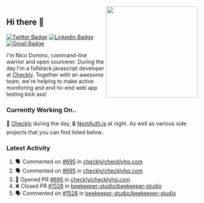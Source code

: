 <img align="right" src="https://user-images.githubusercontent.com/7415984/172472491-91b16eac-fa22-4ecf-92df-d687139fd1f9.gif" width="240" />

## Hi there 👋

[![Twitter Badge](https://img.shields.io/badge/-@ndom91-1ca0f1?style=flat-square&labelColor=1ca0f1&logo=twitter&logoColor=white&link=https://twitter.com/ndom91)](https://twitter.com/ndom91) [![Linkedin Badge](https://img.shields.io/badge/-ndom91-blue?style=flat-square&logo=Linkedin&logoColor=white&link=https://www.linkedin.com/in/ndom91/)](https://www.linkedin.com/in/ndom91/) [![Gmail Badge](https://img.shields.io/badge/-yo@ndo.dev-c14438?style=flat-square&logo=mail.ru&logoColor=white&link=mailto:yo@ndo.dev)](mailto:yo@ndo.dev)

I'm Nico Domino, command-line warrior and open sourcerer. During the day I'm a fullstack javascript developer at [Checkly](https://checklyhq.com). Together with an awesome team, we're helping to make active monitoring and end-to-end web app testing kick ass!

### Currently Working On..

🦝 [Checkly](https://checklyhq.com) during the day, 🔒 [NextAuth.js](https://github.com/nextauthjs/next-auth) at night. As well as various side projects that you can find listed below..

<!--START_SECTION_PROFILE_VIEWS:readme-info-->
<!--END_SECTION_PROFILE_VIEWS:readme-info-->

<!--START_SECTION_DAILY_COMMIT:readme-info-->
<!--END_SECTION_DAILY_COMMIT:readme-info-->

<!--START_SECTION_WEEKLY_COMMIT:readme-info-->
<!--END_SECTION_WEEKLY_COMMIT:readme-info-->

### Latest Activity

<!--START_SECTION:activity-->
1. 🗣 Commented on [#695](https://github.com/checkly/checklyhq.com/issues/695) in [checkly/checklyhq.com](https://github.com/checkly/checklyhq.com)
2. 🗣 Commented on [#695](https://github.com/checkly/checklyhq.com/issues/695) in [checkly/checklyhq.com](https://github.com/checkly/checklyhq.com)
3. 💪 Opened PR [#695](https://github.com/checkly/checklyhq.com/pull/695) in [checkly/checklyhq.com](https://github.com/checkly/checklyhq.com)
4. ❌ Closed PR [#1528](https://github.com/beekeeper-studio/beekeeper-studio/pull/1528) in [beekeeper-studio/beekeeper-studio](https://github.com/beekeeper-studio/beekeeper-studio)
5. 🗣 Commented on [#1528](https://github.com/beekeeper-studio/beekeeper-studio/issues/1528) in [beekeeper-studio/beekeeper-studio](https://github.com/beekeeper-studio/beekeeper-studio)
<!--END_SECTION:activity-->
